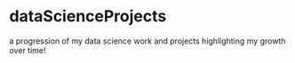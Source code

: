 # dataScienceProjects
a progression of my data science work and projects highlighting my growth over time!

